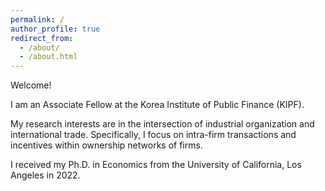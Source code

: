 ```yaml
---
permalink: /
author_profile: true
redirect_from: 
  - /about/
  - /about.html
---
```

Welcome!

I am an Associate Fellow at the Korea Institute of Public Finance (KIPF). 

My research interests are in the intersection of industrial organization and international trade. 
Specifically, I focus on intra-firm transactions and incentives within ownership networks of firms. 

I received my Ph.D. in Economics from the University of California, Los Angeles in 2022. 


